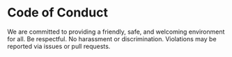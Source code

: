 # Code of Conduct

We are committed to providing a friendly, safe, and welcoming environment for all. Be respectful. No harassment or discrimination. Violations may be reported via issues or pull requests.
